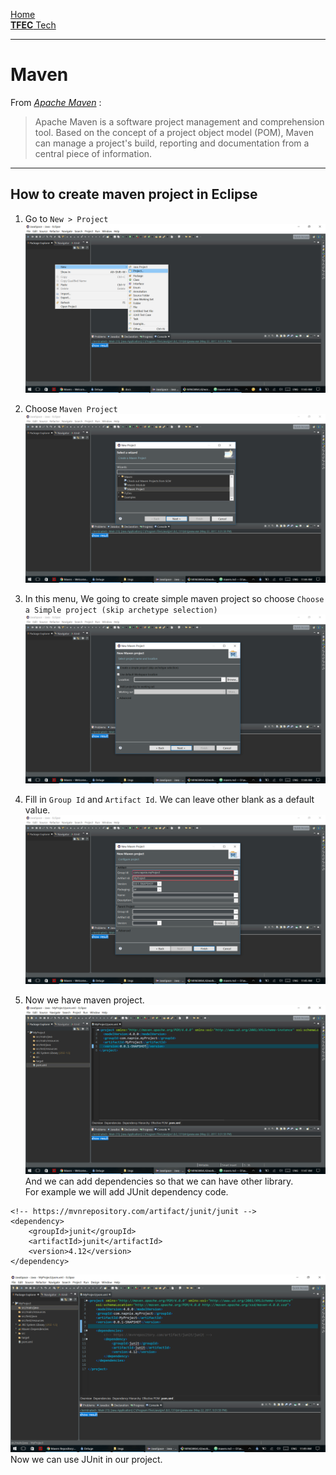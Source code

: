 [Home](./README.md)  
[**TFEC** Tech](./tech_stuff.md)

***

# Maven

From [*Apache Maven*](https://maven.apache.org/) :
> Apache Maven is a software project management and comprehension tool. Based on the concept of a project object model (POM), Maven can manage a project's build, reporting and documentation from a central piece of information.

***
## How to create maven project in Eclipse

1. Go to `New > Project`
![First Step](./imgs/mv1.png)

1. Choose `Maven Project`
![Choose maven project](./imgs/mv2.png)

1. In this menu, We going to create simple maven project so choose `Choose a Simple project (skip archetype selection)`
![simple project](./imgs/mv3.png)

1. Fill in `Group Id` and `Artifact Id`. We can leave other blank as a default value.
![project info](./imgs/mv4.png)

1. Now we have maven project.  
![maven project](./imgs/mv5.png)
And we can add dependencies so that we can have other library.  
For example we will add JUnit dependency code.

```
<!-- https://mvnrepository.com/artifact/junit/junit -->
<dependency>
    <groupId>junit</groupId>
    <artifactId>junit</artifactId>
    <version>4.12</version>
</dependency>
```

![add JUnit](./imgs/mv6.png)
Now we can use JUnit in our project.
